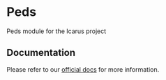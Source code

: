 # Peds
Peds module for the Icarus project

## Documentation
Please refer to our [official docs](https://altv-icarus.github.io/docs/index.html) for more information.
